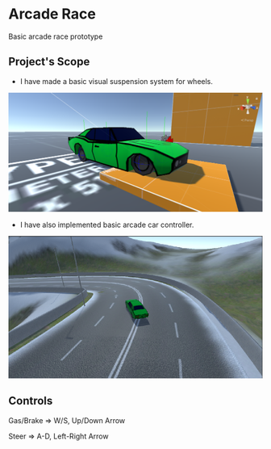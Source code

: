 # Arcade Race

Basic arcade race prototype

## Project's Scope

* I have made a basic visual suspension system for wheels.

![ss_1](/docs/img/ss_1.png)

* I have also implemented basic arcade car controller.

![ss_2](/docs/img/ss_2.png)

## Controls

Gas/Brake => W/S, Up/Down Arrow

Steer => A-D, Left-Right Arrow
